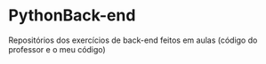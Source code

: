 # PythonBack-end
Repositórios dos exercícios de back-end feitos em aulas (código do professor e o meu código)
